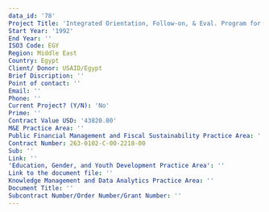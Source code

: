 ```yaml
---
data_id: '78'
Project Title: 'Integrated Orientation, Follow-on, & Eval. Program for Participant Training'
Start Year: '1992'
End Year: ''
ISO3 Code: EGY
Region: Middle East
Country: Egypt
Client/ Donor: USAID/Egypt
Brief Discription: ''
Point of contact: ''
Email: ''
Phone: ''
Current Project? (Y/N): 'No'
Prime: ''
Contract Value USD: '43820.00'
M&E Practice Area: ''
Public Financial Management and Fiscal Sustainability Practice Area: ''
Contract Number: 263-0102-C-00-2218-00
Sub: ''
Link: ''
'Education, Gender, and Youth Development Practice Area': ''
Link to the document file: ''
Knowledge Management and Data Analytics Practice Area: ''
Document Title: ''
Subcontract Number/Order Number/Grant Number: ''
---
```

